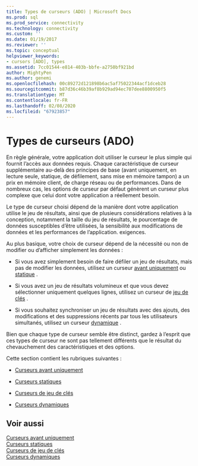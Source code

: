 ```yaml
---
title: Types de curseurs (ADO) | Microsoft Docs
ms.prod: sql
ms.prod_service: connectivity
ms.technology: connectivity
ms.custom: ''
ms.date: 01/19/2017
ms.reviewer: ''
ms.topic: conceptual
helpviewer_keywords:
- cursors [ADO], types
ms.assetid: 7cc01544-e814-403b-bbfe-a2750bf921bd
author: MightyPen
ms.author: genemi
ms.openlocfilehash: 00c89272d121898b6ac5af75022344acf1dceb28
ms.sourcegitcommit: b87d36c46b39af8b929ad94ec707dee8800950f5
ms.translationtype: MT
ms.contentlocale: fr-FR
ms.lasthandoff: 02/08/2020
ms.locfileid: "67923857"
---
```

# <a name="types-of-cursors-ado"></a>Types de curseurs (ADO)
En règle générale, votre application doit utiliser le curseur le plus simple qui fournit l’accès aux données requis. Chaque caractéristique de curseur supplémentaire au-delà des principes de base (avant uniquement, en lecture seule, statique, de défilement, sans mise en mémoire tampon) a un prix en mémoire client, de charge réseau ou de performances. Dans de nombreux cas, les options de curseur par défaut génèrent un curseur plus complexe que celui dont votre application a réellement besoin.  
  
 Le type de curseur choisi dépend de la manière dont votre application utilise le jeu de résultats, ainsi que de plusieurs considérations relatives à la conception, notamment la taille du jeu de résultats, le pourcentage de données susceptibles d’être utilisées, la sensibilité aux modifications de données et les performances de l’application. exigences.  
  
 Au plus basique, votre choix de curseur dépend de la nécessité ou non de modifier ou d’afficher simplement les données :  
  
-   Si vous avez simplement besoin de faire défiler un jeu de résultats, mais pas de modifier les données, utilisez un curseur [avant uniquement](../../../ado/guide/data/forward-only-cursors.md) ou [statique](../../../ado/guide/data/static-cursors.md) .  
  
-   Si vous avez un jeu de résultats volumineux et que vous devez sélectionner uniquement quelques lignes, utilisez un curseur de [jeu de clés](../../../ado/guide/data/keyset-cursors.md) .  
  
-   Si vous souhaitez synchroniser un jeu de résultats avec des ajouts, des modifications et des suppressions récents par tous les utilisateurs simultanés, utilisez un curseur [dynamique](../../../ado/guide/data/dynamic-cursors.md) .  
  
 Bien que chaque type de curseur semble être distinct, gardez à l’esprit que ces types de curseur ne sont pas tellement différents que le résultat du chevauchement des caractéristiques et des options.  
  
 Cette section contient les rubriques suivantes :  
  
-   [Curseurs avant uniquement](../../../ado/guide/data/forward-only-cursors.md)  
  
-   [Curseurs statiques](../../../ado/guide/data/static-cursors.md)  
  
-   [Curseurs de jeu de clés](../../../ado/guide/data/keyset-cursors.md)  
  
-   [Curseurs dynamiques](../../../ado/guide/data/dynamic-cursors.md)  
  
## <a name="see-also"></a>Voir aussi  
 [Curseurs avant uniquement](../../../ado/guide/data/forward-only-cursors.md)   
 [Curseurs statiques](../../../ado/guide/data/static-cursors.md)   
 [Curseurs de jeu de clés](../../../ado/guide/data/keyset-cursors.md)   
 [Curseurs dynamiques](../../../ado/guide/data/dynamic-cursors.md)
